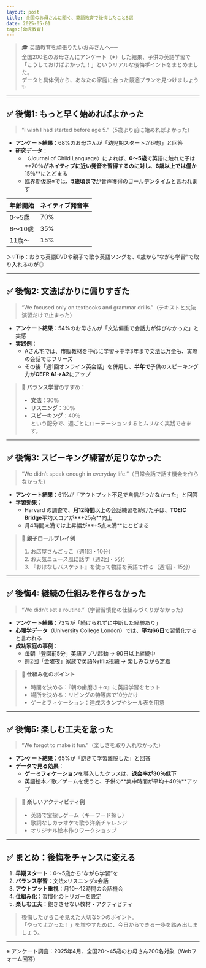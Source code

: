 ```yaml
---
layout: post
title: 全国のお母さんに聞く、英語教育で後悔したこと5選
date: 2025-05-01
tags:[幼児教育]
---
```

> 🎓 英語教育を頑張りたいお母さんへ──  
> 全国200名のお母さんにアンケート（※）した結果、子供の英語学習で「こうしておけばよかった！」というリアルな後悔ポイントをまとめました。  
> データと具体例から、あなたの家庭に合った最適プランを見つけましょう✨

---

## ✅ 後悔1: もっと早く始めればよかった  
> “I wish I had started before age 5.”（5歳より前に始めればよかった）

- **アンケート結果**：68%のお母さんが「幼児期スタートが理想」と回答  
- **研究データ**：  
  - 〈Journal of Child Language〉によれば、**0～5歳**で英語に触れた子は**70％**がネイティブに近い発音を習得するのに対し、**6歳以上**では僅か**15％**にとどまる  
  - 臨界期仮説※では、**5歳頃まで**が音声獲得のゴールデンタイムと言われます

| 年齢開始 | ネイティブ発音率 |
|----------|------------------|
| 0～5歳   | 70%              |
| 6～10歳  | 35%              |
| 11歳～   | 15%              |

＞💡**Tip**：おうち英語DVDや親子で歌う英語ソングを、0歳から“ながら学習”で取り入れるのが◎

---

## ✅ 後悔2: 文法ばかりに偏りすぎた  
> “We focused only on textbooks and grammar drills.”（テキストと文法演習だけで止まった）

- **アンケート結果**：54%のお母さんが「文法偏重で会話力が伸びなかった」と実感  
- **実践例**：  
  - Aさん宅では、市販教材を中心に学習→中学3年まで文法は万全も、実際の会話ではフリーズ  
  - その後「週1回オンライン英会話」を併用し、**半年で**子供のスピーキング力が**CEFR A1→A2**にアップ

> 🌟 **バランス学習**のすすめ：  
> - **文法**：30％  
> - **リスニング**：30％  
> - **スピーキング**：40％  
> という配分で、週ごとにローテーションするとムリなく実践できます。

---

## ✅ 後悔3: スピーキング練習が足りなかった  
> “We didn’t speak enough in everyday life.”（日常会話で話す機会を作らなかった）

- **アンケート結果**：61%が「アウトプット不足で自信がつかなかった」と回答  
- **学習効果**：  
  - Harvard の調査で、**月12時間**以上の会話練習を続けた子は、**TOEIC Bridge**平均スコアが**+25点**向上  
  - 月4時間未満では上昇幅が**+5点未満**にとどまる

> 🔄 **親子ロールプレイ例**  
> 1. お店屋さんごっこ（週1回・10分）  
> 2. お天気ニュース風に話す（週2回・5分）  
> 3. 『おはなしバスケット』を使って物語を英語で作る（週1回・15分）

---

## ✅ 後悔4: 継続の仕組みを作らなかった  
> “We didn’t set a routine.”（学習習慣化の仕組みづくりがなかった）

- **アンケート結果**：73%が「続けられずに中断した経験あり」  
- **心理学データ**（University College London）では、**平均66日**で習慣化すると言われる  
- **成功家庭の事例**：  
  - 毎朝「登園前5分」英語アプリ起動 → 90日以上継続中  
  - 週2回「金曜夜」家族で英語Netflix視聴 → 楽しみながら定着

> 🎯 **仕組み化のポイント**  
> - 時間を決める：『朝の歯磨き＋α』に英語学習をセット  
> - 場所を決める：リビングの特等席で10分だけ  
> - ゲーミフィケーション：達成スタンプやシール表を用意

---

## ✅ 後悔5: 楽しむ工夫を怠った  
> “We forgot to make it fun.”（楽しさを取り入れなかった）

- **アンケート結果**：65%が「飽きて学習離脱した」と回答  
- **データで見る効果**：  
  - **ゲーミフィケーション**を導入したクラスは、**退会率が30％低下**  
  - 英語絵本／歌／ゲームを使うと、子供の**集中時間が平均＋40％**アップ

> 🎲 **楽しいアクティビティ例**  
> - 英語で宝探しゲーム（キーワード探し）  
> - 歌詞なしカラオケで歌う洋楽チャレンジ  
> - オリジナル絵本作りワークショップ

---

## ✅ まとめ：後悔をチャンスに変える  
1. **早期スタート**：0～5歳から“ながら学習”を  
2. **バランス学習**：文法×リスニング×会話  
3. **アウトプット重視**：月10～12時間の会話機会  
4. **仕組み化**：習慣化のトリガーを設定  
5. **楽しむ工夫**：飽きさせない教材・アクティビティ  

> 後悔したからこそ見えた大切な5つのポイント。  
> 「やってよかった！」を増やすために、今日からできる一歩を踏み出しましょう。  

---

※ アンケート調査：2025年4月、全国20～45歳のお母さん200名対象（Webフォーム回答）  
